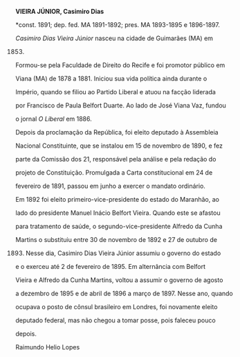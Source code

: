 **VIEIRA JÚNIOR, Casimiro Dias**



\*const. 1891; dep. fed. MA 1891-1892; pres. MA 1893-1895 e 1896-1897.



*Casimiro Dias Vieira Júnior* nasceu na cidade de Guimarães (MA) em

1853.



Formou-se pela Faculdade de Direito do Recife e foi promotor público em

Viana (MA) de 1878 a 1881. Iniciou sua vida política ainda durante o

Império, quando se filiou ao Partido Liberal e atuou na facção liderada

por Francisco de Paula Belfort Duarte. Ao lado de José Viana Vaz, fundou

o jornal *O Liberal* em 1886.



Depois da proclamação da República, foi eleito deputado à Assembleia

Nacional Constituinte, que se instalou em 15 de novembro de 1890, e fez

parte da Comissão dos 21, responsável pela análise e pela redação do

projeto de Constituição. Promulgada a Carta constitucional em 24 de

fevereiro de 1891, passou em junho a exercer o mandato ordinário.



Em 1892 foi eleito primeiro-vice-presidente do estado do Maranhão, ao

lado do presidente Manuel Inácio Belfort Vieira. Quando este se afastou

para tratamento de saúde, o segundo-vice-presidente Alfredo da Cunha

Martins o substituiu entre 30 de novembro de 1892 e 27 de outubro de

1893. Nesse dia, Casimiro Dias Vieira Júnior assumiu o governo do estado

e o exerceu até 2 de fevereiro de 1895. Em alternância com Belfort

Vieira e Alfredo da Cunha Martins, voltou a assumir o governo de agosto

a dezembro de 1895 e de abril de 1896 a março de 1897. Nesse ano, quando

ocupava o posto de cônsul brasileiro em Londres, foi novamente eleito

deputado federal, mas não chegou a tomar posse, pois faleceu pouco

depois.



Raimundo Helio Lopes



